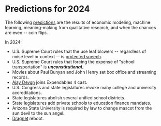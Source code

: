 # Predictions for 2024

The following [predictions](https://www.youtube.com/watch?v=lSPNQ82Sq4E) are the results of economic modeling, machine learning, meaning-making from qualitative research, and when the chances are even -- coin flips.

In 2024:

  + U.S. Supreme Court rules that the use leaf blowers -- regardless of noise level or context -- is [protected speech](https://www.youtube.com/watch?v=V2f-MZ2HRHQ).
  + U.S. Supreme Court rules that forcing the expense of "school transportation" is ***unconstitutional.***
  + Movies about Paul Bunyan and John Henry set box office and streaming records.
  + [Ajay Devgn](https://twitter.com/ajaydevgn) joins Expendables 4 cast.
  + U.S. Congress and state legislatures revoke many college and university accreditations.
  + State legislatures abolish several unified school districts.
  + State legislatures add private schools to education finance mandates.
  + Arizona State University is required by law to change mascot from the sun devil to the sun angel.
  + [Dragnet](https://www.youtube.com/watch?v=Hj-qhIGTXdU) reboot.
